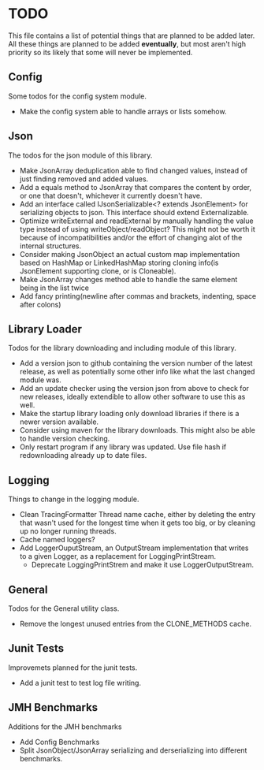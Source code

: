 # TODO
This file contains a list of potential things that are planned to be added later.
All these things are planned to be added **eventually**, but most aren't high priority so its likely that some will never be implemented.

## Config
Some todos for the config system module.
 * Make the config system able to handle arrays or lists somehow.

## Json
The todos for the json module of this library.
 * Make JsonArray deduplication able to find changed values, instead of just finding removed and added values.
 * Add a equals method to JsonArray that compares the content by order, or one that doesn't, whichever it currently doesn't have.
 * Add an interface called IJsonSerializable<? extends JsonElement> for serializing objects to json. This interface should extend Externalizable.
 * Optimize writeExternal and readExternal by manually handling the value type instead of using writeObject/readObject? This might not be worth it because of incompatibilities and/or the effort of changing alot of the internal structures.
 * Consider making JsonObject an actual custom map implementation based on HashMap or LinkedHashMap storing cloning info(is JsonElement supporting clone, or is Cloneable).
 * Make JsonArray changes method able to handle the same element being in the list twice
 * Add fancy printing(newline after commas and brackets, indenting, space after colons)

## Library Loader
Todos for the library downloading and including module of this library.
 * Add a version json to github containing the version number of the latest release, as well as potentially some other info like what the last changed module was.
 * Add an update checker using the version json from above to check for new releases, ideally extendible to allow other software to use this as well.
 * Make the startup library loading only download libraries if there is a newer version available.
 * Consider using maven for the library downloads. This might also be able to handle version checking.
 * Only restart program if any library was updated. Use file hash if redownloading already up to date files.

## Logging
Things to change in the logging module.
 * Clean TracingFormatter Thread name cache, either by deleting the entry that wasn't used for the longest time when it gets too big, or by cleaning up no longer running threads.
 * Cache named loggers?
 * Add LoggerOuputStream, an OutputStream implementation that writes to a given Logger, as a replacement for LoggingPrintStream.
    * Deprecate LoggingPrintStrem and make it use LoggerOutputStream.

## General
Todos for the General utility class.
 * Remove the longest unused entries from the CLONE_METHODS cache.

## Junit Tests
Improvemets planned for the junit tests.
 * Add a junit test to test log file writing.

## JMH Benchmarks
Additions for the JMH benchmarks
 * Add Config Benchmarks
 * Split JsonObject/JsonArray serializing and derserializing into different benchmarks.
